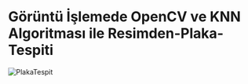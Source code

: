 # Görüntü İşlemede OpenCV ve KNN Algoritması ile Resimden-Plaka-Tespiti

![PlakaTespit](https://user-images.githubusercontent.com/84045109/160896852-58bdaed5-946d-469b-9567-425df244d322.png)
